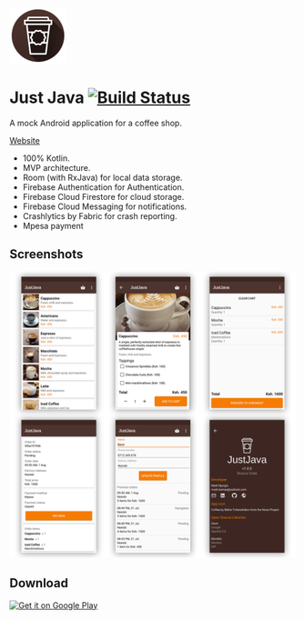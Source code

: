 ![App](/images/just_java_logo.png)
# Just Java [![Build Status](https://app.bitrise.io/app/1b5caf804b0879e8/status.svg?token=EojpLsZ-no6pTQ2TaUzXTA&branch=master)](https://app.bitrise.io/app/1b5caf804b0879e8)

A mock Android application for a coffee shop. 

[Website](https://marknjunge.com/projects/justjava)

* 100% Kotlin.
* MVP architecture.
* Room (with RxJava) for local data storage.
* Firebase Authentication for Authentication.
* Firebase Cloud Firestore for cloud storage.
* Firebase Cloud Messaging for notifications. 
* Crashlytics by Fabric for crash reporting.
* Mpesa payment


## Screenshots

![App](/images/branding.png)

## Download 
<a href='https://play.google.com/store/apps/details?id=com.marknkamau.justjava'>
    <img alt='Get it on Google Play' 
         src='https://play.google.com/intl/en_us/badges/images/generic/en_badge_web_generic.png'
         height="116" width="300"/>
</a>
